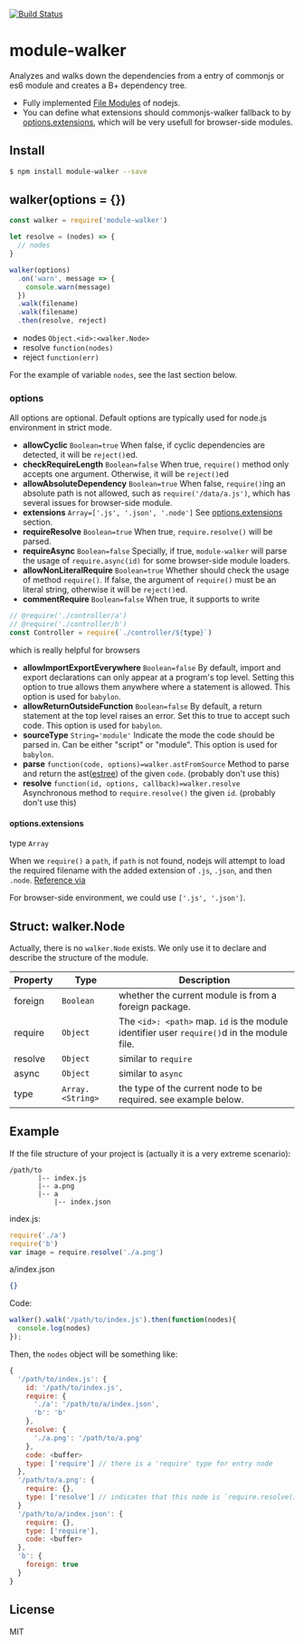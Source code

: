 [![Build Status](https://travis-ci.org/kaelzhang/module-walker.svg?branch=master)](https://travis-ci.org/kaelzhang/module-walker)
<!-- optional appveyor tst
[![Windows Build Status](https://ci.appveyor.com/api/projects/status/github/kaelzhang/module-walker?branch=master&svg=true)](https://ci.appveyor.com/project/kaelzhang/module-walker)
-->
<!-- optional npm version
[![NPM version](https://badge.fury.io/js/module-walker.svg)](http://badge.fury.io/js/module-walker)
-->
<!-- optional npm downloads
[![npm module downloads per month](http://img.shields.io/npm/dm/module-walker.svg)](https://www.npmjs.org/package/module-walker)
-->
<!-- optional dependency status
[![Dependency Status](https://david-dm.org/kaelzhang/module-walker.svg)](https://david-dm.org/kaelzhang/module-walker)
-->

# module-walker

Analyzes and walks down the dependencies from a entry of commonjs or es6 module and creates a B+ dependency tree.

- Fully implemented [File Modules](http://nodejs.org/api/modules.html#modules_file_modules) of nodejs.
- You can define what extensions should commonjs-walker fallback to by [options.extensions](#optionsextensions), which will be very usefull for browser-side modules.

## Install

```sh
$ npm install module-walker --save
```

## walker(options = {})

```js
const walker = require('module-walker')

let resolve = (nodes) => {
  // nodes
}

walker(options)
  .on('warn', message => {
    console.warn(message)
  })
  .walk(filename)
  .walk(filename)
  .then(resolve, reject)
```

- nodes `Object.<id>:<walker.Node>`
- resolve `function(nodes)`
- reject `function(err)`

For the example of variable `nodes`, see the last section below.

### options

All options are optional. Default options are typically used for node.js environment in strict mode.

- **allowCyclic** `Boolean=true` When false, if cyclic dependencies are detected, it will be `reject()`ed.
- **checkRequireLength** `Boolean=false` When true, `require()` method only accepts one argument. Otherwise, it will be `reject()`ed
- **allowAbsoluteDependency** `Boolean=true` When false, `require()`ing an absolute path is not allowed, such as `require('/data/a.js')`, which has several issues for browser-side module.
- **extensions** `Array=['.js', '.json', '.node']` See [options.extensions](#options.extensions) section.
- **requireResolve** `Boolean=true` When true, `require.resolve()` will be parsed.
- **requireAsync** `Boolean=false` Specially, if true, `module-walker` will parse the usage of `require.async(id)` for some browser-side module loaders.
- **allowNonLiteralRequire** `Boolean=true` Whether should check the usage of method `require()`. If false, the argument of `require()` must be an literal string, otherwise it will be `reject()`ed.
- **commentRequire** `Boolean=false` When true, it supports to write

```js
// @require('./controller/a')
// @require('./controller/b')
const Controller = require(`./controller/${type}`)
```

which is really helpful for browsers

- **allowImportExportEverywhere** `Boolean=false` By default, import and export declarations can only appear at a program's top level. Setting this option to true allows them anywhere where a statement is allowed. This option is used for `babylon`.
- **allowReturnOutsideFunction** `Boolean=false` By default, a return statement at the top level raises an error. Set this to true to accept such code. This option is used for `babylon`.
- **sourceType** `String='module'` Indicate the mode the code should be parsed in. Can be either "script" or "module". This option is used for `babylon`.
- **parse** `function(code, options)=walker.astFromSource` Method to parse and return the ast([estree](https://github.com/estree/estree)) of the given `code`. (probably don't use this)
- **resolve** `function(id, options, callback)=walker.resolve` Asynchronous method to `require.resolve()` the given `id`. (probably don't use this)

#### options.extensions

type `Array`

When we `require()` a `path`, if `path` is not found, nodejs will attempt to load the required filename with the added extension of `.js`, `.json`, and then `.node`. [Reference via](http://nodejs.org/api/modules.html#modules_file_modules)

For browser-side environment, we could use `['.js', '.json']`.


## Struct: walker.Node

Actually, there is no `walker.Node` exists. We only use it to declare and describe the structure of the module.

Property | Type | Description
-------- | ---- | -----------
foreign | `Boolean` | whether the current module is from a foreign package.
require | `Object` | The `<id>: <path>` map. `id` is the module identifier user `require()`d in the module file.
resolve | `Object` | similar to `require`
async   | `Object` | similar to `async`
type    | `Array.<String>` | the type of the current node to be required. see example below.


## Example

If the file structure of your project is (actually it is a very extreme scenario):

```
/path/to
       |-- index.js
       |-- a.png
       |-- a
           |-- index.json
```

index.js:

```js
require('./a')
require('b')
var image = require.resolve('./a.png')
```

a/index.json

```json
{}
```

Code:

```js
walker().walk('/path/to/index.js').then(function(nodes){
  console.log(nodes)
});
```

Then, the `nodes` object will be something like:

```js
{
  '/path/to/index.js': {
    id: '/path/to/index.js',
    require: {
      './a': '/path/to/a/index.json',
      'b': 'b'
    },
    resolve: {
      './a.png': '/path/to/a.png'
    },
    code: <buffer>
    type: ['require'] // there is a 'require' type for entry node
  },
  '/path/to/a.png': {
    require: {},
    type: ['resolve'] // indicates that this node is `require.resolve()`d
  }
  '/path/to/a/index.json': {
    require: {},
    type: ['require'],
    code: <buffer>
  },
  'b': {
    foreign: true
  }
}
```

## License

MIT
